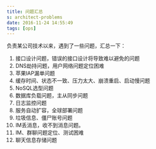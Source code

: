 ```yaml
---
title: 问题汇总
s: architect-problems
date: 2016-11-24 14:55:49
tags: [ops]
---
```


负责某公司技术以来，遇到了一些问题，汇总一下：

1. 接口设计问题，错误的接口设计将导致难以避免的问题
2. DNS劫持问题，用户网络问题定位困难
3. 苹果IAP漏单问题
4. 缓存时间、状态不一致、压力太大、崩溃重启、启动慢问题
5. NoSQL选型问题
6. 数据库负载问题，主从同步问题
7. 日志监控问题
8. 服务自动扩容，全球部署问题
9. 垃圾信息、僵尸账号问题
10. IM丢消息，收不到消息问题。
11. IM、群聊问题定位、测试困难
12. 聊天信息存储问题
